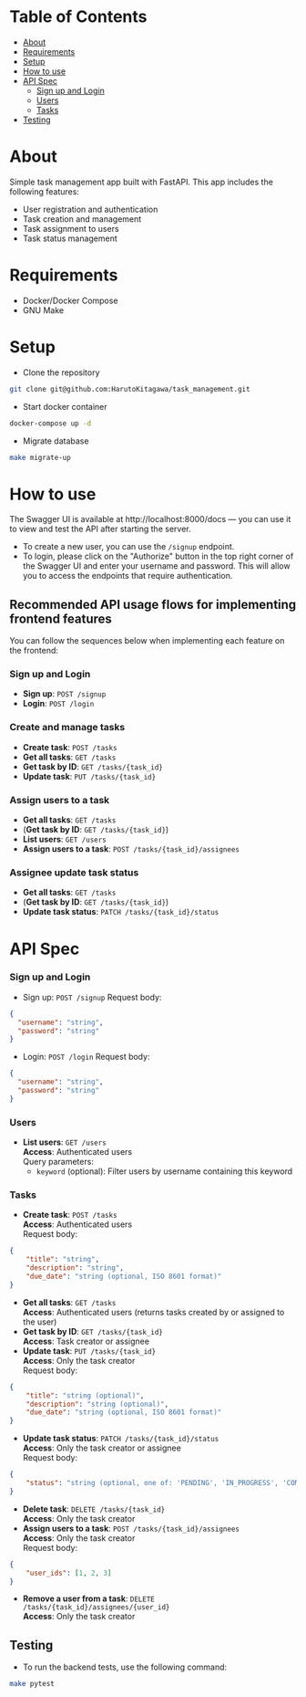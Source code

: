 # Table of Contents
- [About](#about)
- [Requirements](#requirements)
- [Setup](#setup)
- [How to use](#how-to-use)
- [API Spec](#api-spec)
  - [Sign up and Login](#sign-up-and-login)
  - [Users](#users)
  - [Tasks](#tasks)
- [Testing](#testing)

# About
Simple task management app built with FastAPI. This app includes the following features:
- User registration and authentication
- Task creation and management
- Task assignment to users
- Task status management

# Requirements
- Docker/Docker Compose
- GNU Make

# Setup
- Clone the repository
```bash
git clone git@github.com:HarutoKitagawa/task_management.git
```
- Start docker container
```bash
docker-compose up -d
```
- Migrate database
```bash
make migrate-up
```

# How to use
The Swagger UI is available at http://localhost:8000/docs — you can use it to view and test the API after starting the server.
- To create a new user, you can use the `/signup` endpoint.
- To login, please click on the "Authorize" button in the top right corner of the Swagger UI and enter your username and password. This will allow you to access the endpoints that require authentication.

## Recommended API usage flows for implementing frontend features
You can follow the sequences below when implementing each feature on the frontend:

### Sign up and Login
- **Sign up**: `POST /signup`
- **Login**: `POST /login`

### Create and manage tasks
- **Create task**: `POST /tasks`
- **Get all tasks**: `GET /tasks`
- **Get task by ID**: `GET /tasks/{task_id}`
- **Update task**: `PUT /tasks/{task_id}`

### Assign users to a task
- **Get all tasks**: `GET /tasks`
- (**Get task by ID**: `GET /tasks/{task_id}`)
- **List users**: `GET /users`
- **Assign users to a task**: `POST /tasks/{task_id}/assignees`

### Assignee update task status
- **Get all tasks**: `GET /tasks`
- (**Get task by ID**: `GET /tasks/{task_id}`)
- **Update task status**: `PATCH /tasks/{task_id}/status`

# API Spec
### Sign up and Login
- Sign up: `POST /signup`
Request body:
```json
{
  "username": "string",
  "password": "string"
}
```
- Login: `POST /login`
Request body:
```json
{
  "username": "string",
  "password": "string"
}
```

### Users
- **List users**: `GET /users`  
**Access**: Authenticated users  
Query parameters:  
    - `keyword` (optional): Filter users by username containing this keyword  

### Tasks
- **Create task**: `POST /tasks`  
**Access**: Authenticated users  
Request body:
```json
{
    "title": "string",
    "description": "string",
    "due_date": "string (optional, ISO 8601 format)"
}
```
- **Get all tasks**: `GET /tasks`  
**Access**: Authenticated users (returns tasks created by or assigned to the user)  
- **Get task by ID**: `GET /tasks/{task_id}`  
**Access**: Task creator or assignee  
- **Update task**: `PUT /tasks/{task_id}`  
**Access**: Only the task creator  
Request body:
```json
{
    "title": "string (optional)",
    "description": "string (optional)",
    "due_date": "string (optional, ISO 8601 format)"
}
```
- **Update task status**: `PATCH /tasks/{task_id}/status`  
**Access**: Only the task creator or assignee  
Request body:
```json
{
    "status": "string (optional, one of: 'PENDING', 'IN_PROGRESS', 'COMPLETED')"
}
```
- **Delete task**: `DELETE /tasks/{task_id}`  
**Access**: Only the task creator  
- **Assign users to a task**: `POST /tasks/{task_id}/assignees`  
**Access**: Only the task creator  
Request body:
```json
{
    "user_ids": [1, 2, 3]
}
```
- **Remove a user from a task**: `DELETE /tasks/{task_id}/assignees/{user_id}`  
**Access**: Only the task creator

## Testing
- To run the backend tests, use the following command:
```bash
make pytest
```
